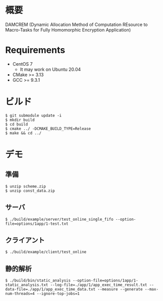 # 概要
DAMCREM (Dynamic Allocation Method of Computation REsource to Macro-Tasks for Fully Homomorphic Encryption Application)

# Requirements
* CentOS 7
  * It may work on Ubuntu 20.04
* CMake >= 3.13
* GCC >= 9.3.1

# ビルド
```terminal
$ git submodule update -i
$ mkdir build
$ cd build
$ cmake ../ -DCMAKE_BUILD_TYPE=Release
$ make && cd ../
```

# デモ
## 準備
```terminal
$ unzip scheme.zip
$ unzip const_data.zip
```
## サーバ
```terminal
$ ./build/example/server/test_online_single_fifo --option-file=options/1app/1-test.txt
```
## クライアント
```terminal
$ ./build/example/client/test_online 
```

## 静的解析
```terminal
$ ./build/bin/static_analysis --option-file=options/1app/1-static_analysis.txt --log-file=./app/1/app_exec_time_result.txt --data-file=./app/1/app_exec_time_data.txt --measure --generate --max-num-threads=4 --ignore-top-jobs=1
```



